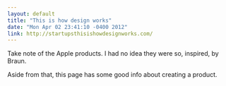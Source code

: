 ```yaml
---
layout: default
title: "This is how design works"
date: "Mon Apr 02 23:41:10 -0400 2012"
link: http://startupsthisishowdesignworks.com/
---
```


Take note of the Apple products. I had no idea they were so, inspired, by
Braun.

Aside from that, this page has some good info about creating a product.
